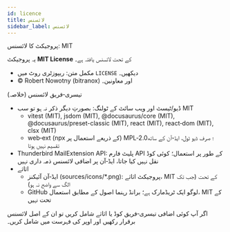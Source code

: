 ```yaml
---
id: licence
title: لائسنس
sidebar_label: لائسنس
---
```


پروجیکٹ کا لائسنس: MIT

یہ پروجیکٹ **MIT License** کے تحت لائسنس یافتہ ہے۔

- مکمل متن: ریپوزٹری روٹ میں `LICENSE` دیکھیں۔
- © Robert Nowotny (bitranox) اور معاونین۔

تیسری‑فریق لائسنس (خلاصہ)

- ڈیو/ٹیسٹ اور ویب سائٹ کے ٹولنگ: بصورتِ دیگر ذکر نہ ہو تو سب MIT
  - vitest (MIT), jsdom (MIT), @docusaurus/core (MIT), @docusaurus/preset-classic (MIT), react (MIT), react‑dom (MIT), clsx (MIT)
  - web‑ext (npx کے ذریعے استعمال پر) MPL‑2.0؛ صرف ڈیو ٹول، ایڈ‑آن کے ساتھ تقسیم نہیں ہوتا
- Thunderbird MailExtension API: پلیٹ فارم API کے طور پر استعمال؛ کوئی کوڈ نقل نہیں کیا جاتا، ایڈ‑آن پر اضافی لائسنس ذمہ داری نہیں
- اثاثے
  - ایڈ‑آن آئیکنز (sources/icons/\*.png): پروجیکٹ اثاثے، MIT کے تحت (جب تک الگ سے واضح نہ ہو)
  - GitHub لوگو ایک ٹریڈمارک ہے؛ برانڈ رہنما اصول کے مطابق استعمال، MIT کے تحت نہیں

اگر آپ کوئی اضافی تیسری‑فریق کوڈ یا اثاثے شامل کریں تو ان کے اصل لائسنس برقرار رکھیں اور اوپر کی فہرست میں شامل کریں۔
